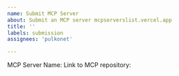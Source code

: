 ```yaml
---
name: Submit MCP Server
about: Submit an MCP server mcpserverslist.vercel.app
title: ''
labels: submission
assignees: 'pulkonet'

---
```


MCP Server Name:
Link to MCP repository: